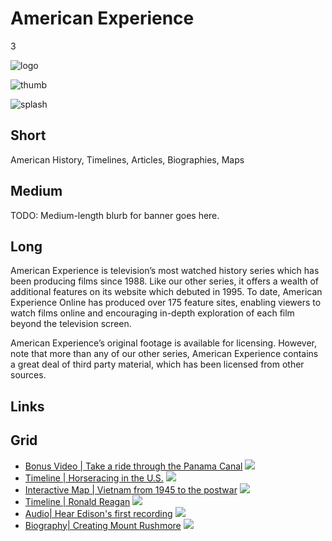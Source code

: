 # American Experience

3

![logo](https://s3.amazonaws.com/wgbhstocksales.org/content/collections/amex/amex-logo.png)

![thumb](https://s3.amazonaws.com/wgbhstocksales.org/content/collections/amex/amex-thumb_348x196.png)

![splash](https://s3.amazonaws.com/wgbhstocksales.org/content/collections/amex/AmexCollectionMain_770x433.png)

## Short

American History, Timelines, Articles,
Biographies, Maps

## Medium

TODO: Medium-length blurb for banner goes here.

## Long

American Experience is television’s most watched history series which has been 
producing films since 1988.   Like our other series, it offers a wealth of additional 
features on its website which debuted in 1995.  To date, American Experience Online 
has produced over 175 feature sites, enabling viewers to watch films online and 
encouraging in-depth exploration of each film beyond the television screen. 

American Experience’s original footage is available for licensing. However, note 
that more than any of our other series, American Experience contains a great deal 
of third party material, which has been licensed from other sources. 

## Links

## Grid

- [Bonus Video | Take a ride through the Panama Canal](http://www.pbs.org/wgbh/americanexperience/features/bonus-video/tr-travel/) ![](https://s3.amazonaws.com/wgbhstocksales.org/content/collections/amex/Panama_348x196.png)
- [Timeline | Horseracing in the U.S.](http://www.pbs.org/wgbh/americanexperience/features/timeline/seabiscuit/) ![](https://s3.amazonaws.com/wgbhstocksales.org/content/collections/amex/Seabiscuit_348x196.jpg)
- [Interactive Map | Vietnam from 1945 to the postwar](http://www.pbs.org/wgbh/amex/vietnam/maps/map_pop_intro.html) ![](https://s3.amazonaws.com/wgbhstocksales.org/content/collections/amex/Vietnam_348x196.png)
- [Timeline | Ronald Reagan](http://www.pbs.org/wgbh/americanexperience/features/timeline/reagan/) ![](https://s3.amazonaws.com/wgbhstocksales.org/content/collections/amex/Reagan_348x196.jpg)
- [Audio| Hear Edison's first recording](http://www.pbs.org/wgbh/americanexperience/features/inlineaudio/light-blaine/) ![](https://s3.amazonaws.com/wgbhstocksales.org/content/collections/amex/Edison_348x196.png)
- [Biography| Creating Mount Rushmore](http://www.pbs.org/wgbh/americanexperience/features/biography/rushmore-borglum/) ![](https://s3.amazonaws.com/wgbhstocksales.org/content/collections/amex/Rushmore_348x196.png)
